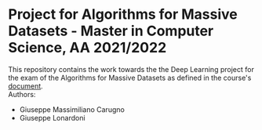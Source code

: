# Project for Algorithms for Massive Datasets - Master in Computer Science, AA 2021/2022
This repository contains the work towards the the Deep Learning project for the exam of the Algorithms for Massive Datasets as defined in the course's [document](https://docs.google.com/document/d/1xjFTvXYAxG5eeSmxzfJZIwq3LD__4VyTQMiDfadKR0I/edit?usp=sharing).  
Authors:
- Giuseppe Massimiliano Carugno
- Giuseppe Lonardoni